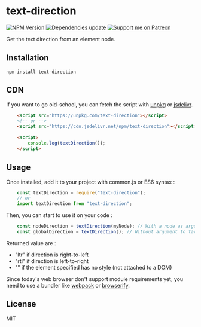 # text-direction
[![NPM Version](https://flat.badgen.net/npm/v/text-direction?icon=npm)](https://www.npmjs.com/package/text-direction)
[![Dependencies update](https://flat.badgen.net/david/dev/pencil-js/text-direction?icon=npm)](https://david-dm.org/pencil-js/text-direction?type=dev)
[![Support me on Patreon](https://flat.badgen.net/badge/become/a%20patron/F96753?icon=patreon)](https://www.patreon.com/gmartigny)

Get the text direction from an element node.

## Installation

    npm install text-direction


## CDN

If you want to go old-school, you can fetch the script with [unpkg](https://unpkg.com/) or [jsdelivr](https://www.jsdelivr.com/).

```html
    <script src="https://unpkg.com/text-direction"></script>
    <!-- or -->
    <script src="https://cdn.jsdelivr.net/npm/text-direction"></script>
    
    <script>
        console.log(textDirection());
    </script>
```


## Usage

Once installed, add it to your project with common.js or ES6 syntax :

```js
    const textDirection = require("text-direction");
    // or
    import textDirection from "text-direction";
```

Then, you can start to use it on your code :

```js
    const nodeDirection = textDirection(myNode); // With a node as argument for its specific direction
    const globalDirection = textDirection(); // Without argument to target <body>
```

Returned value are :
 * "ltr" if direction is right-to-left
 * "rtl" if direction is left-to-right
 * "" if the element specified has no style (not attached to a DOM)

Since today's web browser don't support module requirements yet, you need to use a bundler like [webpack](https://webpack.js.org/) or [browserify](http://browserify.org/).

## License

MIT
